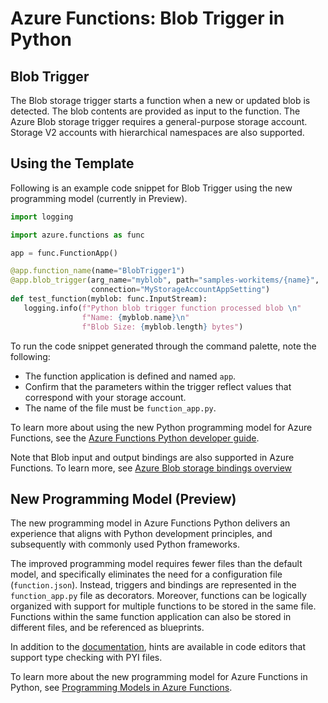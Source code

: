 # Azure Functions: Blob Trigger in Python

## Blob Trigger

The Blob storage trigger starts a function when a new or updated blob is detected. The blob contents are provided as input to the function. The Azure Blob storage trigger requires a general-purpose storage account. Storage V2 accounts with hierarchical namespaces are also supported.

## Using the Template

Following is an example code snippet for Blob Trigger using the new programming model (currently in Preview).

```python
import logging

import azure.functions as func

app = func.FunctionApp()

@app.function_name(name="BlobTrigger1")
@app.blob_trigger(arg_name="myblob", path="samples-workitems/{name}",
                  connection="MyStorageAccountAppSetting")
def test_function(myblob: func.InputStream):
   logging.info(f"Python blob trigger function processed blob \n"
                f"Name: {myblob.name}\n"
                f"Blob Size: {myblob.length} bytes")
```

To run the code snippet generated through the command palette, note the following:

- The function application is defined and named `app`.
- Confirm that the parameters within the trigger reflect values that correspond with your storage account.
- The name of the file must be `function_app.py`.

To learn more about using the new Python programming model for Azure Functions, see the [Azure Functions Python developer guide](https://docs.microsoft.com/azure/azure-functions/functions-reference-python?tabs=asgi%2Capplication-level).
  
Note that Blob input and output bindings are also supported in Azure Functions. To learn more, see [Azure Blob storage bindings overview](https://docs.microsoft.com/en-us/azure/azure-functions/functions-bindings-storage-blob?tabs=in-process%2Cextensionv5%2Cextensionv3&pivots=programming-language-csharp)

## New Programming Model (Preview)

The new programming model in Azure Functions Python delivers an experience that aligns with Python development principles, and subsequently with commonly used Python frameworks. 

The improved programming model requires fewer files than the default model, and specifically eliminates the need for a configuration file (`function.json`). Instead, triggers and bindings are represented in the `function_app.py` file as decorators. Moreover, functions can be logically organized with support for multiple functions to be stored in the same file. Functions within the same function application can also be stored in different files, and be referenced as blueprints.

In addition to the [documentation](https://docs.microsoft.com/azure/azure-functions/functions-reference-python?tabs=asgi%2Capplication-level), hints are available in code editors that support type checking with PYI files.

To learn more about the new programming model for Azure Functions in Python, see [Programming Models in Azure Functions](https://aka.ms/functions-programming-models).

